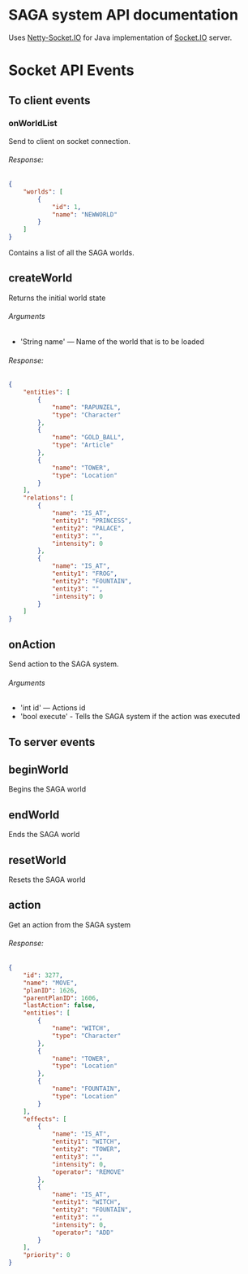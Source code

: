 # SAGA system API documentation

Uses [Netty-Socket.IO](https://github.com/mrniko/netty-socketio)  for Java implementation of [Socket.IO](http://socket.io/) server.

Socket API Events
================================

## To client events

### onWorldList

Send to client on socket connection. 

###### Response:

```json
{
    "worlds": [
        {
            "id": 1,
            "name": "NEWWORLD"
        }
    ]
}
```

Contains a list of all the SAGA worlds.

## createWorld

Returns the initial world state

###### Arguments
- 'String name' — Name of the world that is to be loaded
  
###### Response:

```json
{
    "entities": [
        {
            "name": "RAPUNZEL",
            "type": "Character"
        },
        {
            "name": "GOLD_BALL",
            "type": "Article"
        },
        {
            "name": "TOWER",
            "type": "Location"
        }
    ],
    "relations": [
        {
            "name": "IS_AT",
            "entity1": "PRINCESS",
            "entity2": "PALACE",
            "entity3": "",
            "intensity": 0
        },
        {
            "name": "IS_AT",
            "entity1": "FROG",
            "entity2": "FOUNTAIN",
            "entity3": "",
            "intensity": 0
        }
    ]
}
```

    
## onAction

Send action to the SAGA system.

###### Arguments
- 'int id' — Actions id
- 'bool execute' - Tells the SAGA system if the action was executed
    
## To server events

## beginWorld

Begins the SAGA world

## endWorld

Ends the SAGA world
    
## resetWorld

Resets the SAGA world

## action

Get an action from the SAGA system

###### Response:

```json
{
    "id": 3277,
    "name": "MOVE",
    "planID": 1626,
    "parentPlanID": 1606,
    "lastAction": false,
    "entities": [
        {
            "name": "WITCH",
            "type": "Character"
        },
        {
            "name": "TOWER",
            "type": "Location"
        },
        {
            "name": "FOUNTAIN",
            "type": "Location"
        }
    ],
    "effects": [
        {
            "name": "IS_AT",
            "entity1": "WITCH",
            "entity2": "TOWER",
            "entity3": "",
            "intensity": 0,
            "operator": "REMOVE"
        },
        {
            "name": "IS_AT",
            "entity1": "WITCH",
            "entity2": "FOUNTAIN",
            "entity3": "",
            "intensity": 0,
            "operator": "ADD"
        }
    ],
    "priority": 0
}
```

